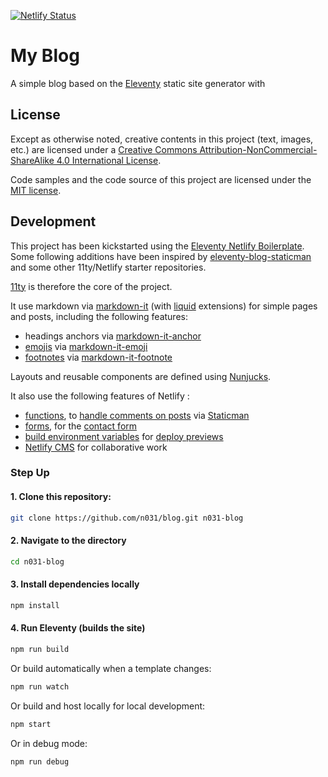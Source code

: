 [![Netlify Status](https://api.netlify.com/api/v1/badges/1d24018f-209d-448b-be76-decf986a2939/deploy-status)](https://app.netlify.com/sites/n31/deploys)

# My Blog

A simple blog based on the [Eleventy](https://www.11ty.dev/) static site generator with 

## License

Except as otherwise noted, creative contents in this project (text, images, etc.) are licensed under a [Creative Commons Attribution-NonCommercial-ShareAlike 4.0 International License](https://creativecommons.org/licenses/by-nc-sa/4.0/).

Code samples and the code source of this project are licensed under the [MIT license](LICENSE).

## Development

This project has been kickstarted using the [Eleventy Netlify Boilerplate](https://github.com/danurbanowicz/eleventy-netlify-boilerplate).
Some following additions have been inspired by [eleventy-blog-staticman](https://github.com/eduardoboucas/eleventy-blog-staticman) and some other 11ty/Netlify starter repositories.

[11ty](https://www.11ty.dev/) is therefore the core of the project.

It use markdown via [markdown-it](https://markdown-it.github.io/) (with [liquid](https://www.11ty.dev/docs/languages/liquid/) extensions) for simple pages and posts, including the following features:

- headings anchors via [markdown-it-anchor](https://github.com/valeriangalliat/markdown-it-anchor)
- [emojis](https://github.com/markdown-it/markdown-it-emoji/blob/master/lib/data/full.json) via [markdown-it-emoji](https://github.com/markdown-it/markdown-it-emoji)
- [footnotes](https://pandoc.org/MANUAL.html#footnotes) via [markdown-it-footnote](https://github.com/markdown-it/markdown-it-footnote)

Layouts and reusable components are defined using [Nunjucks](https://mozilla.github.io/nunjucks/).


It also use the following features of Netlify :

- [functions](https://www.netlify.com/products/functions/), to [handle comments on posts](functions/staticman.js) via [Staticman](https://staticman.net/)
- [forms](https://www.netlify.com/products/forms/), for the [contact form](_includes/components/contact-form.njk)
- [build environment variables](https://docs.netlify.com/configure-builds/environment-variables/) for [deploy previews](https://docs.netlify.com/site-deploys/deploy-previews/)
- [Netlify CMS](https://www.netlifycms.org/) for collaborative work

### Step Up

#### 1. Clone this repository:

```bash
git clone https://github.com/n031/blog.git n031-blog
```

#### 2. Navigate to the directory

```bash
cd n031-blog
```

#### 3. Install dependencies locally

```bash
npm install
```

#### 4. Run Eleventy (builds the site)

```bash
npm run build
```

Or build automatically when a template changes:

```bash
npm run watch
```

Or build and host locally for local development:

```bash
npm start
```

Or in debug mode:

```bash
npm run debug
```